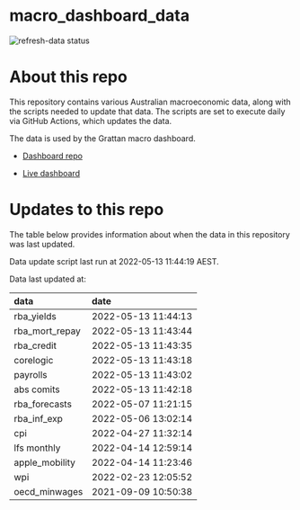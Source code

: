 
<!-- README.md is generated from README.Rmd. Please edit that file -->

# macro\_dashboard\_data

<!-- badges: start -->

![refresh-data
status](https://github.com/grattan/macro_dashboard_data/workflows/refresh-data/badge.svg)

<!-- badges: end -->

# About this repo

This repository contains various Australian macroeconomic data, along
with the scripts needed to update that data. The scripts are set to
execute daily via GitHub Actions, which updates the data.

The data is used by the Grattan macro dashboard.

  - [Dashboard repo](https://github.com/grattan/macrodashboard)

  - [Live dashboard](https://mattcowgill.shinyapps.io/macrodashboard/)

# Updates to this repo

The table below provides information about when the data in this
repository was last updated.

Data update script last run at 2022-05-13 11:44:19 AEST.

Data last updated at:

| data             | date                |
| :--------------- | :------------------ |
| rba\_yields      | 2022-05-13 11:44:13 |
| rba\_mort\_repay | 2022-05-13 11:43:44 |
| rba\_credit      | 2022-05-13 11:43:35 |
| corelogic        | 2022-05-13 11:43:18 |
| payrolls         | 2022-05-13 11:43:02 |
| abs comits       | 2022-05-13 11:42:18 |
| rba\_forecasts   | 2022-05-07 11:21:15 |
| rba\_inf\_exp    | 2022-05-06 13:02:14 |
| cpi              | 2022-04-27 11:32:14 |
| lfs monthly      | 2022-04-14 12:59:14 |
| apple\_mobility  | 2022-04-14 11:23:46 |
| wpi              | 2022-02-23 12:05:52 |
| oecd\_minwages   | 2021-09-09 10:50:38 |
